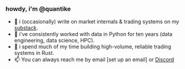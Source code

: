 ### howdy, i'm @quantike

- 📓 i (occasionally) write on market internals & trading systems on my [substack](https://ikequant.substack.com/p/ikes-thought-process).
- 🐍 i've consistently worked with data in Python for ten years (data engineering, data science, HPC).
- 🦀 i spend much of my time building high-volume, reliable trading systems in Rust.
- 📫 You can always reach me by email [set up an email] or [Discord](discordapp.com/users/377251035242299405)

<!---
isaac-chasse/isaac-chasse is a ✨ special ✨ repository because its `README.md` (this file) appears on your GitHub profile.
You can click the Preview link to take a look at your changes.
--->

